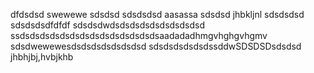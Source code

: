 dfdsdsd
swewewe
sdsdsd
sdsdsdsd
aasassa
sdsdsd
jhbkljnl
sdsdsdsd
sdsdsdsdfdfdf
sdsdsdwdsdsdsdsdsdsdsdsdsd
ssdsdsdsdsdsdsdsdsdsdsdsdsdsdsaadadadhmgvhghgvhgmv
sdsdwewewesdsdsdsdsdsdsdsd
sdsdsdsdsdsdssddwSDSDSDsdsdsd
jhbhjbj,hvbjkhb
